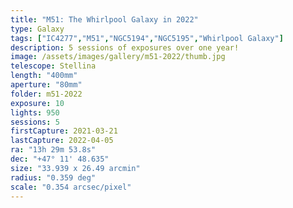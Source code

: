 ```yaml
---
title: "M51: The Whirlpool Galaxy in 2022"
type: Galaxy
tags: ["IC4277","M51","NGC5194","NGC5195","Whirlpool Galaxy"]
description: 5 sessions of exposures over one year!
image: /assets/images/gallery/m51-2022/thumb.jpg
telescope: Stellina
length: "400mm"
aperture: "80mm"
folder: m51-2022
exposure: 10
lights: 950
sessions: 5
firstCapture: 2021-03-21
lastCapture: 2022-04-05
ra: "13h 29m 53.8s"
dec: "+47° 11' 48.635"
size: "33.939 x 26.49 arcmin"
radius: "0.359 deg"
scale: "0.354 arcsec/pixel"
---
```


